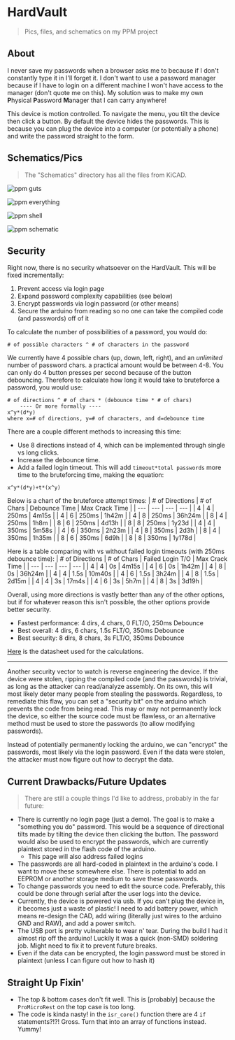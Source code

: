 # HardVault
> Pics, files, and schematics on my PPM project

## About
I never save my passwords when a browser asks me to because if I don't constantly type it in I'll forget it. I don't want to use a password manager because if I have to login on a different machine I won't have access to the manager (don't quote me on this). My solution was to make my own <b>P</b>hysical <b>P</b>assword <b>M</b>anager that I can carry anywhere!

This device is motion controlled. To navigate the menu, you tilt the device then click a button. By default the device hides the passwords. This is because you can plug the device into a computer (or potentially a phone) and write the password straight to the form.

## Schematics/Pics
> The "Schematics" directory has all the files from KiCAD.

![ppm guts](https://github.com/owenCocjin/HardVault/blob/master/Pics/hardware.jpg "PPM Hardware")

![ppm everything](https://github.com/owenCocjin/HardVault/blob/master/Pics/disassembled.jpg "PPM disassembled")

![ppm shell](https://github.com/owenCocjin/HardVault/blob/master/Pics/case_layered.jpg)

![ppm schematic](https://github.com/owenCocjin/HardVault/blob/master/Pics/ppm_schematic.png "Circuit Schematic")

## Security
Right now, there is no security whatsoever on the HardVault. This will be fixed incrementally:
1. Prevent access via login page
2. Expand password complexity capabilities (see below)
3. Encrypt passwords via login password (or other means)
4. Secure the arduino from reading so no one can take the compiled code (and passwords) off of it

To calculate the number of possibilities of a password, you would do:
```
# of possible characters ^ # of characters in the password
```
We currently have 4 possible chars (up, down, left, right), and an _unlimited_ number of password chars. a practical amount would be between 4-8. You can only do 4 button presses per second because of the button debouncing. Therefore to calculate how long it would take to bruteforce a password, you would use:
```
# of directions ^ # of chars * (debounce time * # of chars)
    ---- Or more formally ----
x^y*(d*y)
where x=# of directions, y=# of characters, and d=debounce time
```
There are a couple different methods to increasing this time:
- Use 8 directions instead of 4, which can be implemented through single vs long clicks.
- Increase the debounce time.
- Add a failed login timeout. This will add `timeout*total passwords` more time to the bruteforcing time, making the equation:
```
x^y*(d*y)+t*(x^y)
```

Below is a chart of the bruteforce attempt times:
| # of Directions | # of Chars | Debounce Time | Max Crack Time |
| --- | --- | --- | --- |
| 4 | 4 | 250ms | 4m15s |
| 4 | 6 | 250ms | 1h42m |
| 4 | 8 | 250ms | 36h24m |
| 8 | 4 | 250ms | 1h8m |
| 8 | 6 | 250ms | 4d13h |
| 8 | 8 | 250ms | 1y23d |
| 4 | 4 | 350ms | 5m58s |
| 4 | 6 | 350ms | 2h23m |
| 4 | 8 | 350ms | 2d3h |
| 8 | 4 | 350ms | 1h35m |
| 8 | 6 | 350ms | 6d9h |
| 8 | 8 | 350ms | 1y178d |

Here is a table comparing with vs without failed login timeouts (with 250ms debounce time):
| # of Directions | # of Chars | Failed Login T/O | Max Crack Time |
| --- | --- | --- | --- |
| 4 | 4 | 0s | 4m15s |
| 4 | 6 | 0s | 1h42m |
| 4 | 8 | 0s | 36h24m |
| 4 | 4 | 1.5s | 10m40s |
| 4 | 6 | 1.5s | 3h24m |
| 4 | 8 | 1.5s | 2d15m |
| 4 | 4 | 3s | 17m4s |
| 4 | 6 | 3s | 5h7m |
| 4 | 8 | 3s | 3d19h |

Overall, using more directions is vastly better than any of the other options, but if for whatever reason this isn't possible, the other options provide better security.

- Fastest performance: 4 dirs, 4 chars, 0 FLT/O, 250ms Debounce
- Best overall: 4 dirs, 6 chars, 1.5s FLT/O, 350ms Debounce
- Best security: 8 dirs, 8 chars, 3s FLT/O, 350ms Debounce

[Here](https://github.com/owenCocjin/HardVault/blob/master/hardvault_bruteforce_times.xlsx "Bruteforce Times") is the datasheet used for the calculations.

---

Another security vector to watch is reverse engineering the device. If the device were stolen, ripping the compiled code (and the passwords) is trivial, as long as the attacker can read/analyze assembly. On its own, this will most likely deter many people from stealing the passwords. Regardless, to remediate this flaw, you can set a "security bit" on the arduino which prevents the code from being read. This may or may not permanently lock the device, so either the source code must be flawless, or an alternative method must be used to store the passwords (to allow modifying passwords).

Instead of potentially permanently locking the arduino, we can "encrypt" the passwords, most likely via the login password. Even if the data were stolen, the attacker must now figure out how to decrypt the data.

## Current Drawbacks/Future Updates
> There are still a couple things I'd like to address, probably in the far future:
- There is currently no login page (just a demo). The goal is to make a "something you do" password. This would be a sequence of directional tilts made by tilting the device then clicking the button. The password would also be used to encrypt the passwords, which are currently plaintext stored in the flash code of the arduino.
	- This page will also address failed logins
- The passwords are all hard-coded in plaintext in the arduino's code. I want to move these somewhere else. There is potential to add an EEPROM or another storage medium to save these passwords.
- To change passwords you need to edit the source code. Preferably, this could be done through serial after the user logs into the device.
- Currently, the device is powered via usb. If you can't plug the device in, it becomes just a waste of plastic! I need to add battery power, which means re-design the CAD, add wiring (literally just wires to the arduino GND and RAW), and add a power switch.
- The USB port is pretty vulnerable to wear n' tear. During the build I had it almost rip off the arduino! Luckily it was a quick (non-SMD) soldering job. Might need to fix it to prevent future breaks.
- Even if the data can be encrypted, the login password must be stored in plaintext (unless I can figure out how to hash it)

## Straight Up Fixin'
- The top & bottom cases don't fit well. This is [probably] because the `ProMicroRest` on the top case is too long.
- The code is kinda nasty! in the `isr_core()` function there are 4 `if` statements?!?! Gross. Turn that into an array of functions instead. Yummy!
